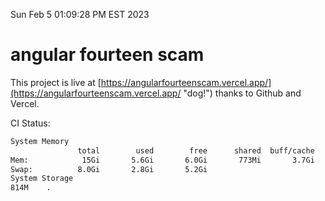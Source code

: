 Sun Feb  5 01:09:28 PM EST 2023

# angular fourteen scam


This project is live at [https://angularfourteenscam.vercel.app/](https://angularfourteenscam.vercel.app/ "dog!") thanks to Github and Vercel.

CI Status: 

```bash
System Memory
               total        used        free      shared  buff/cache   available
Mem:            15Gi       5.6Gi       6.0Gi       773Mi       3.7Gi       8.6Gi
Swap:          8.0Gi       2.8Gi       5.2Gi
System Storage
814M	.
```
```bash
